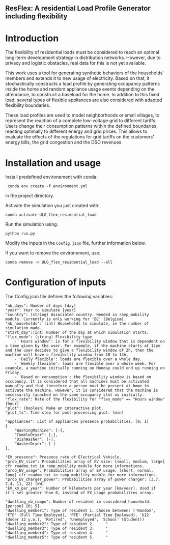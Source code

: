 ## ResFlex: A residential Load Profile Generator including flexibility

# Introduction

The flexibility of residential loads must be considered to reach an optimal long-term development strategy in distribution networks. However, due to privacy and logistic obstacles, real data for this is not yet available.

This work uses a tool for generating synthetic behaviors of the households' members and extends it to new usage of electricity. Based on that, it stochastically constructs a load profile by generating occupancy patterns inside the home and random appliance usage events depending on the attendance, to construct a baseload for the home. In addition to this fixed load, several types of flexible appliances are also considered with adapted flexibility boundaries.

These load profiles are used to model neighborhoods or small villages, to represent the reaction of a complete low-voltage grid to different tariffs. Users change their consumption patterns within the defined boundaries, reacting optimally to different energy and grid prices. This allows to evaluate the effects of the regulations for grid tariffs on the customers' energy bills, the grid congestion and the DSO revenues.

# Installation and usage
Install predefined environement with conda: 

```
 conda env create -f environment.yml
```

in the project directory. 

Activate the simulation you just created with: 

```
conda activate ULG_flex_residential_load
```

Run the simulation using: 

```
python run.py
```

Modify the inputs in the `Config.json` file, further information below. 

If you want to remove the environement, use:

```
conda remove -n ULG_flex_residential_load --all
```

# Configuration of inputs

The Config.json file defines the following variables:

    "nb_days": Number of days [day]
    "year": Year to simulate [year]
    "country": (string) Associated country. Needed in ramp_mobility module. Currently is only working for 'BE' (Belgium).                      
    "nb_households": (int) Households to simulate, ie the number of simulation made.                
    "start_day":(int) Number of the day at which simulation starts. 
    "flex_mode": (string) Flexibility type
        - 'Hours window': is for a flexibility window that is dependent on a time given by the user. For example, if the machine starts at 12pm and the user decides to give a flexibility window of 2h, then the machine will have a flexibility window from 10 to 14h.
        - 'Daily flexible': loads are flexible over a whole day.
        - 'Weekly flexible': loads are flexible over a whole week. For example, a machine initially running on Monday could end up running on Friday.
        - 'Based on consumption': the flexibility window is based on occupancy. It is considered that all machines must be activated manually and that therefore a person must be present at home to activate the machine. However, it is considered that the machine is necessarily launched on the same occupancy slot as initially.
    "flex_rate": Rate of the flexibility for "flex_mode" == "Hours window" [hour]
    "plot": (boolean) Make an interactive plot. 
    "plot_ts": Time step for post-processing plot. [min]                         
               
    "appliances": List of appliances presence probabilities. [0; 1]
    {
        "WashingMachine": [-],
        "TumbleDryer": [-],
        "DishWasher": [-],
        "WasherDryer": [-]
    },               

    "EV_presence": Presence rate of Electrical Vehicle.          
    "prob_EV_size": Probabilities array of EV size: [small, medium, large] cfr readme.txt in ramp_mobility module for more informations. 
    "prob_EV_usage": Probabilities array of EV usage: [short, normal, long] cfr readme.txt in ramp_mobility module for more informations.
    "prob_EV_charger_power": Probabilities array of power charger: [3.7, 7.4, 11, 22] (kW) 
    "EV_km_per_year": Number of kilometers per year [km/year]. Used if it's set greater than 0, instead of EV_usage probabilities array.
    
    "dwelling_nb_compo": Number of resident in considered household. [person] [0; 5]
    "dwelling_member1":	Type of resident 1. Choose between: ('Random', 'FTE' (Full Time Employed), 'PTE' (Partial Time Employed), 'U12' (Under 12 y.o.), 'Retired', 'Unemployed', 'School' (Student))
    "dwelling_member2":	Type of resident 2.     "
    "dwelling_member3":	Type of resident 3.     "
    "dwelling_member4":	Type of resident 4.     "
    "dwelling_member5":	Type of resident 5.     "

